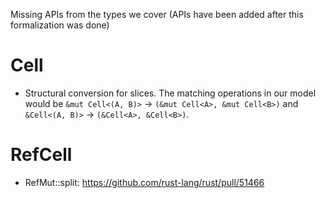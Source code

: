 Missing APIs from the types we cover (APIs have been added after this formalization was done)

# Cell

* Structural conversion for slices.  The matching operations in our model would be
  `&mut Cell<(A, B)>` -> `(&mut Cell<A>, &mut Cell<B>)` and
  `&Cell<(A, B)>` -> `(&Cell<A>, &Cell<B>)`.

# RefCell

* RefMut::split: https://github.com/rust-lang/rust/pull/51466
